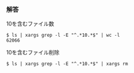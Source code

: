 ### 解答

10を含むファイル数
```
$ ls | xargs grep -l -E "^.*10.*$" | wc -l
62066
```

10を含むファイル削除
```
$ ls | xargs grep -l -E "^.*10.*$" | xargs rm
```
